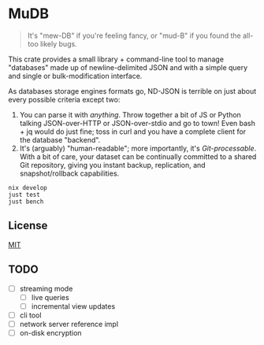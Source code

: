 # MuDB

> It's "mew-DB" if you're feeling fancy, or "mud-B" if you found the all-too likely bugs.

This crate provides a small library + command-line tool to manage "databases" made up of newline-delimited JSON and with a simple query and single or bulk-modification interface.

As databases storage engines formats go, ND-JSON is terrible on just about every possible criteria except two:

1. You can parse it with _anything_. Throw together a bit of JS or Python talking JSON-over-HTTP  or JSON-over-stdio and go to town! Even bash + jq would do just fine; toss in curl and you have a complete client for the database "backend".
2. It's (arguably) "human-readable"; more importantly, it's _Git-processable_. With a bit of care, your dataset can be continually committed to a shared Git repository, giving you instant backup, replication, and snapshot/rollback capabilities.

```
nix develop
just test
just bench
```

## License

[MIT](./LICENSE.txt)

## TODO

- [ ] streaming mode
    - [ ] live queries
    - [ ] incremental view updates
- [ ] cli tool
- [ ] network server reference impl
- [ ] on-disk encryption
